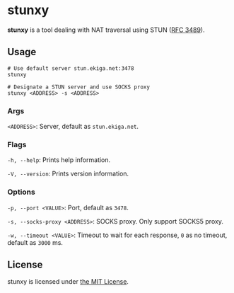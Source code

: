 # stunxy

**stunxy** is a tool dealing with NAT traversal using STUN ([RFC 3489](https://tools.ietf.org/html/rfc3489)).

## Usage

```
# Use default server stun.ekiga.net:3478
stunxy

# Designate a STUN server and use SOCKS proxy
stunxy <ADDRESS> -s <ADDRESS>
```

### Args

`<ADDRESS>`: Server, default as `stun.ekiga.net`.

### Flags

`-h, --help`: Prints help information.

`-V, --version`: Prints version information.

### Options

`-p, --port <VALUE>`: Port, default as `3478`.

`-s, --socks-proxy <ADDRESS>`: SOCKS proxy. Only support SOCKS5 proxy.

`-w, --timeout <VALUE>`: Timeout to wait for each response, `0` as no timeout, default as `3000` ms.

## License

stunxy is licensed under [the MIT License](/LICENSE).
